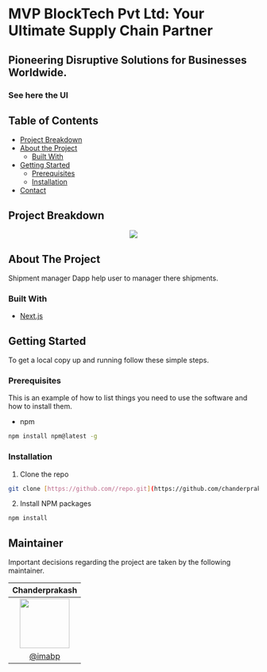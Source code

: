 # MVP BlockTech Pvt Ltd: Your Ultimate Supply Chain Partner
## Pioneering Disruptive Solutions for Businesses Worldwide.

### See here the UI

<!-- ![Working prototype SCM](https://github.com/chanderprakash20/tracker/assets/132908264/4f3dc7d1-471e-4c08-aaab-b6a0f206e335)
TABLE OF CONTENTS -->

## Table of Contents
- [Project Breakdown](#project-breakdown)
- [About the Project](#about-the-project)
  - [Built With](#built-with)
- [Getting Started](#getting-started)
  - [Prerequisites](#prerequisites)
  - [Installation](#installation)
- [Contact](#maintainer)

<!-- Project Breakdown -->
## Project Breakdown 

<p align="center">
<img src="./public/breakdown.png"/>
</p>

<!-- ABOUT THE PROJECT -->

## About The Project

Shipment manager Dapp help user to manager there shipments.
<!-- Here's a blank template to get started:
**To avoid retyping too much info. Do a search and replace with your text editor for the following:**
`github_username`, `repo`, `twitter_handle`, `email` -->

### Built With

- [Next.js]([https://reactjs.org/](https://nextjs.org/))

<!-- GETTING STARTED -->

## Getting Started

To get a local copy up and running follow these simple steps.

### Prerequisites

This is an example of how to list things you need to use the software and how to install them.

- npm

```sh
npm install npm@latest -g
```

### Installation

1. Clone the repo

```sh
git clone [https://github.com//repo.git](https://github.com/chanderprakash20/tracker.git)
```

2. Install NPM packages

```sh
npm install
```



## Maintainer
Important decisions regarding the project are taken by the following maintainer.

| Chanderprakash        |
| :-------------: |
| <img  height="100" width="100" src="[https://avatars3.githubusercontent.com/u/53480076?s=460&u=c1aad58f1a773750a47475682afa80ac3b74f583&v=4](https://avatars.githubusercontent.com/u/132908264?v=4)">      |
| [@imabp](https://github.com/chanderprakash20)      |



